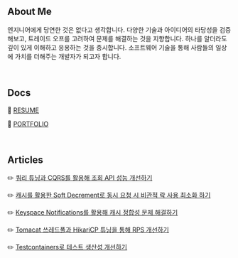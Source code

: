 ## About Me

엔지니어에게 당연한 것은 없다고 생각합니다. 다양한 기술과 아이디어의 타당성을 검증해보고, 트레이드 오프를 고려하여 문제를 해결하는 것을 지향합니다. 하나를 알더라도 깊이 있게 이해하고 응용하는 것을 중시합니다. 소프트웨어 기술을 통해 사람들의 일상에 가치를 더해주는 개발자가 되고자 합니다.

&nbsp;

## Docs

<p>🔗 <a href="https://jvnlee.notion.site/RESUME-179d42e13c1880f5bd63c36edcd81e4e">RESUME</a></p>

<p>🔗 <a href="https://jvnlee.notion.site/PORTFOLIO-06095c8b3bc94b94b4eba08cfe1c3886">PORTFOLIO</a></p>

&nbsp;

## Articles

<p>✏️ <a href="https://jvnlee.vercel.app/restaurant-search-optimization-part2">쿼리 튜닝과 CQRS를 활용해 조회 API 성능 개선하기</a></p>

<p>✏️ <a href="https://jvnlee.vercel.app/temporary-reservation-implementation">캐시를 활용한 Soft Decrement로 동시 요청 시 비관적 락 사용 최소화 하기</a></p>

<p>✏️ <a href="https://jvnlee.vercel.app/temporary-reservation-cache-integrity">Keyspace Notifications를 활용해 캐시 정합성 문제 해결하기</a></p>

<p>✏️ <a href="https://jvnlee.vercel.app/tomcat-and-hikaricp-tuning-part1">Tomacat 쓰레드풀과 HikariCP 튜닝을 통해 RPS 개선하기</a></p>

<p>✏️ <a href="https://jvnlee.vercel.app/testcontainers-productivity-improvement">Testcontainers로 테스트 생산성 개선하기</a></p>
